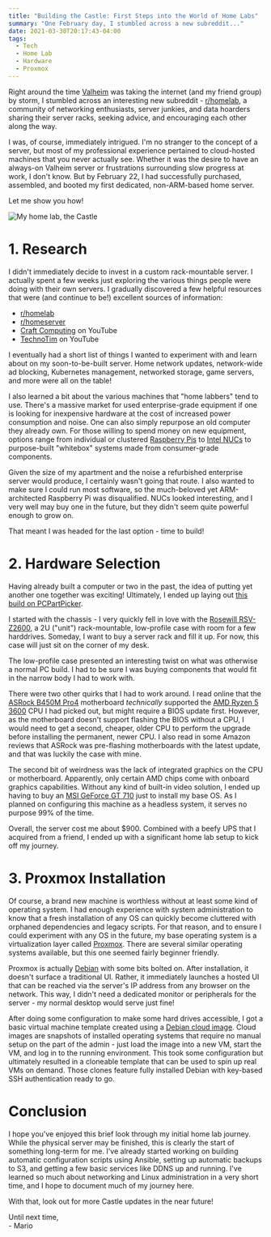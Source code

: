 ```yaml
---
title: "Building the Castle: First Steps into the World of Home Labs"
summary: "One February day, I stumbled across a new subreddit..."
date: 2021-03-30T20:17:43-04:00
tags:
  - Tech
  - Home Lab
  - Hardware
  - Proxmox
---
```


Right around the time [Valheim](https://www.valheimgame.com/) was taking the internet (and my friend group) by storm, I stumbled across an interesting new subreddit - [r/homelab](https://reddit.com/r/homelab), a community of networking enthusiasts, server junkies, and data hoarders sharing their server racks, seeking advice, and encouraging each other along the way.

I was, of course, immediately intrigued. I'm no stranger to the concept of a server, but most of my professional experience pertained to cloud-hosted machines that you never actually see. Whether it was the desire to have an always-on Valheim server or frustrations surrounding slow progress at work, I don't know. But by February 22, I had successfully purchased, assembled, and booted my first dedicated, non-ARM-based home server.

Let me show you how!

![My home lab, the Castle](/img/2021/home-lab-build.jpg)

# 1. Research

I didn't immediately decide to invest in a custom rack-mountable server. I actually spent a few weeks just exploring the various things people were doing with their own servers. I gradually discovered a few helpful resources that were (and continue to be!) excellent sources of information:

- [r/homelab](https://reddit.com/r/homelab)
- [r/homeserver](https://reddit.com/r/homeserver)
- [Craft Computing](https://www.youtube.com/channel/UCp3yVOm6A55nx65STpm3tXQ) on YouTube
- [TechnoTim](https://www.youtube.com/channel/UCOk-gHyjcWZNj3Br4oxwh0A) on YouTube

I eventually had a short list of things I wanted to experiment with and learn about on my soon-to-be-built server. Home network updates, network-wide ad blocking, Kubernetes management, networked storage, game servers, and more were all on the table!

I also learned a bit about the various machines that "home labbers" tend to use. There's a massive market for used enterprise-grade equipment if one is looking for inexpensive hardware at the cost of increased power consumption and noise. One can also simply repurpose an old computer they already own. For those willing to spend money on new equipment, options range from individual or clustered [Raspberry Pis](https://www.raspberrypi.org/) to [Intel NUCs](https://www.intel.com/content/www/us/en/products/details/nuc/kits.html) to purpose-built "whitebox" systems made from consumer-grade components.

Given the size of my apartment and the noise a refurbished enterprise server would produce, I certainly wasn't going that route. I also wanted to make sure I could run most software, so the much-beloved yet ARM-architected Raspberry Pi was disqualified. NUCs looked interesting, and I very well may buy one in the future, but they didn't seem quite powerful enough to grow on.

That meant I was headed for the last option - time to build!

# 2. Hardware Selection

Having already built a computer or two in the past, the idea of putting yet another one together was exciting! Ultimately, I ended up laying out [this build on PCPartPicker](https://pcpartpicker.com/b/MDdmP6).

I started with the chassis - I very quickly fell in love with the [Rosewill RSV-Z2600](https://www.rosewill.com/product/rosewill-rsv-z2600-2u-rackmount-server-case-chassis-4-x-3-5-internal-hdd-bays-3-x-80mm-cooling-fans-included/), a 2U ("unit") rack-mountable, low-profile case with room for a few harddrives. Someday, I want to buy a server rack and fill it up. For now, this case will just sit on the corner of my desk.

The low-profile case presented an interesting twist on what was otherwise a normal PC build. I had to be sure I was buying components that would fit in the narrow body I had to work with.

There were two other quirks that I had to work around. I read online that the [ASRock B450M Pro4](https://www.asrock.com/mb/AMD/B450m%20Pro4/) motherboard _technically_ supported the [AMD Ryzen 5 3600](https://www.amd.com/en/products/cpu/amd-ryzen-5-3600) CPU I had picked out, but might require a BIOS update first. However, as the motherboard doesn't support flashing the BIOS without a CPU, I would need to get a second, cheaper, older CPU to perform the upgrade before installing the permanent, newer CPU. I also read in some Amazon reviews that ASRock was pre-flashing motherboards with the latest update, and that was luckily the case with mine.

The second bit of weirdness was the lack of integrated graphics on the CPU or motherboard. Apparently, only certain AMD chips come with onboard graphics capabilities. Without any kind of built-in video solution, I ended up having to buy an [MSI GeForce GT 710](https://www.amd.com/en/products/cpu/amd-ryzen-5-3600) just to install my base OS. As I planned on configuring this machine as a headless system, it serves no purpose 99% of the time.

Overall, the server cost me about $900. Combined with a beefy UPS that I acquired from a friend, I ended up with a significant home lab setup to kick off my journey.

# 3. Proxmox Installation

Of course, a brand new machine is worthless without at least some kind of operating system. I had enough experience with system administration to know that a fresh installation of any OS can quickly become cluttered with orphaned dependencies and legacy scripts. For that reason, and to ensure I could experiment with any OS in the future, my base operating system is a virtualization layer called [Proxmox](https://proxmox.com/en/). There are several similar operating systems available, but this one seemed fairly beginner friendly.

Proxmox is actually [Debian](https://www.debian.org/) with some bits bolted on. After installation, it doesn't surface a traditional UI. Rather, it immediately launches a hosted UI that can be reached via the server's IP address from any browser on the network. This way, I didn't need a dedicated monitor or peripherals for the server - my normal desktop would serve just fine!

After doing some configuration to make some hard drives accessible, I got a basic virtual machine template created using a [Debian cloud image](https://cloud.debian.org/images/cloud/). Cloud images are snapshots of installed operating systems that require no manual setup on the part of the admin - just load the image into a new VM, start the VM, and log in to the running environment. This took some configuration but ultimately resulted in a cloneable template that can be used to spin up real VMs on demand. Those clones feature fully installed Debian with key-based SSH authentication ready to go.

# Conclusion

I hope you've enjoyed this brief look through my initial home lab journey. While the physical server may be finished, this is clearly the start of something long-term for me. I've already started working on building automatic configuration scripts using Ansible, setting up automatic backups to S3, and getting a few basic services like DDNS up and running. I've learned so much about networking and Linux administration in a very short time, and I hope to document much of my journey here.

With that, look out for more Castle updates in the near future!

Until next time,  
\- Mario
